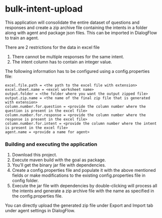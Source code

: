 # bulk-intent-upload
This application will consolidate the entire dataset of questions and responses and create a zip archive file containing the intents in a folder along with agent and package json files. This can be imported in DialogFlow to train an agent.

There are 2 restrictions for the data in excel file
1. There cannot be multiple responses for the same intent.
2. The intent column has to contain an integer value.

The following information has to be configured using a config.properties file:

```
excel.file.path = <the path to the excel file with extension>
excel.sheet.name = <excel worksheet name>
output.folder = <the folder where you want the output zipped file>
output.zip.name = <the name of the final zip file that is generated with extension>
column.number.for.question = <provide the column number where the question is present in the excel file>
column.number.for.response = <provide the column number where the response is present in the excel file>
column.number.for.intent = <provide the column number where the intent is present in the excel file>
agent.name = <provide a name for agent>
```

### Building and executing the application
1. Download this project.
2. Execute maven build with the goal as package.
3. You'll get the binary jar file with dependencies.
4. Create a config.properties file and populate it with the above mentioned fields or make modifications to the existing config.properties file in config folder.
5. Execute the jar file with dependencies by double-clicking will process all the intents and generate a zip archive file with the name as specified in the config.properties file.

You can directly upload the generated zip file under Export and Import tab under agent settings in DialogFlow.
